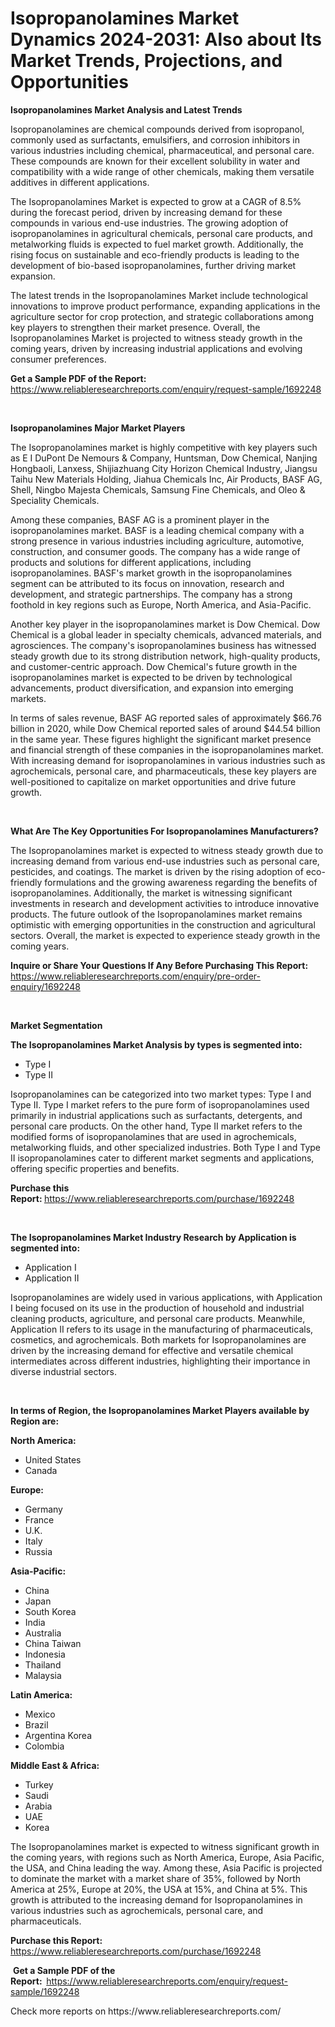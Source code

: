<p><h1>Isopropanolamines Market Dynamics 2024-2031: Also about Its Market Trends, Projections, and Opportunities</h1></p><p><strong>Isopropanolamines Market Analysis and Latest Trends</strong></p>
<p><p>Isopropanolamines are chemical compounds derived from isopropanol, commonly used as surfactants, emulsifiers, and corrosion inhibitors in various industries including chemical, pharmaceutical, and personal care. These compounds are known for their excellent solubility in water and compatibility with a wide range of other chemicals, making them versatile additives in different applications.</p><p>The Isopropanolamines Market is expected to grow at a CAGR of 8.5% during the forecast period, driven by increasing demand for these compounds in various end-use industries. The growing adoption of isopropanolamines in agricultural chemicals, personal care products, and metalworking fluids is expected to fuel market growth. Additionally, the rising focus on sustainable and eco-friendly products is leading to the development of bio-based isopropanolamines, further driving market expansion.</p><p>The latest trends in the Isopropanolamines Market include technological innovations to improve product performance, expanding applications in the agriculture sector for crop protection, and strategic collaborations among key players to strengthen their market presence. Overall, the Isopropanolamines Market is projected to witness steady growth in the coming years, driven by increasing industrial applications and evolving consumer preferences.</p></p>
<p><strong>Get a Sample PDF of the Report:&nbsp;</strong> <a href="https://www.reliableresearchreports.com/enquiry/request-sample/1692248">https://www.reliableresearchreports.com/enquiry/request-sample/1692248</a></p>
<p>&nbsp;</p>
<p><strong>Isopropanolamines Major Market Players</strong></p>
<p><p>The Isopropanolamines market is highly competitive with key players such as E I DuPont De Nemours & Company, Huntsman, Dow Chemical, Nanjing Hongbaoli, Lanxess, Shijiazhuang City Horizon Chemical Industry, Jiangsu Taihu New Materials Holding, Jiahua Chemicals Inc, Air Products, BASF AG, Shell, Ningbo Majesta Chemicals, Samsung Fine Chemicals, and Oleo & Speciality Chemicals.</p><p>Among these companies, BASF AG is a prominent player in the isopropanolamines market. BASF is a leading chemical company with a strong presence in various industries including agriculture, automotive, construction, and consumer goods. The company has a wide range of products and solutions for different applications, including isopropanolamines. BASF's market growth in the isopropanolamines segment can be attributed to its focus on innovation, research and development, and strategic partnerships. The company has a strong foothold in key regions such as Europe, North America, and Asia-Pacific.</p><p>Another key player in the isopropanolamines market is Dow Chemical. Dow Chemical is a global leader in specialty chemicals, advanced materials, and agrosciences. The company's isopropanolamines business has witnessed steady growth due to its strong distribution network, high-quality products, and customer-centric approach. Dow Chemical's future growth in the isopropanolamines market is expected to be driven by technological advancements, product diversification, and expansion into emerging markets.</p><p>In terms of sales revenue, BASF AG reported sales of approximately $66.76 billion in 2020, while Dow Chemical reported sales of around $44.54 billion in the same year. These figures highlight the significant market presence and financial strength of these companies in the isopropanolamines market. With increasing demand for isopropanolamines in various industries such as agrochemicals, personal care, and pharmaceuticals, these key players are well-positioned to capitalize on market opportunities and drive future growth.</p></p>
<p>&nbsp;</p>
<p><strong>What Are The Key Opportunities For Isopropanolamines Manufacturers?</strong></p>
<p><p>The Isopropanolamines market is expected to witness steady growth due to increasing demand from various end-use industries such as personal care, pesticides, and coatings. The market is driven by the rising adoption of eco-friendly formulations and the growing awareness regarding the benefits of isopropanolamines. Additionally, the market is witnessing significant investments in research and development activities to introduce innovative products. The future outlook of the Isopropanolamines market remains optimistic with emerging opportunities in the construction and agricultural sectors. Overall, the market is expected to experience steady growth in the coming years.</p></p>
<p><strong>Inquire or Share Your Questions If Any Before Purchasing This Report:</strong> <a href="https://www.reliableresearchreports.com/enquiry/pre-order-enquiry/1692248">https://www.reliableresearchreports.com/enquiry/pre-order-enquiry/1692248</a></p>
<p>&nbsp;</p>
<p><strong>Market Segmentation</strong></p>
<p><strong>The Isopropanolamines Market Analysis by types is segmented into:</strong></p>
<p><ul><li>Type I</li><li>Type II</li></ul></p>
<p><p>Isopropanolamines can be categorized into two market types: Type I and Type II. Type I market refers to the pure form of isopropanolamines used primarily in industrial applications such as surfactants, detergents, and personal care products. On the other hand, Type II market refers to the modified forms of isopropanolamines that are used in agrochemicals, metalworking fluids, and other specialized industries. Both Type I and Type II isopropanolamines cater to different market segments and applications, offering specific properties and benefits.</p></p>
<p><strong>Purchase this Report:&nbsp;</strong><a href="https://www.reliableresearchreports.com/purchase/1692248">https://www.reliableresearchreports.com/purchase/1692248</a></p>
<p>&nbsp;</p>
<p><strong>The Isopropanolamines Market Industry Research by Application is segmented into:</strong></p>
<p><ul><li>Application I</li><li>Application II</li></ul></p>
<p><p>Isopropanolamines are widely used in various applications, with Application I being focused on its use in the production of household and industrial cleaning products, agriculture, and personal care products. Meanwhile, Application II refers to its usage in the manufacturing of pharmaceuticals, cosmetics, and agrochemicals. Both markets for Isopropanolamines are driven by the increasing demand for effective and versatile chemical intermediates across different industries, highlighting their importance in diverse industrial sectors.</p></p>
<p>&nbsp;</p>
<p><strong>In terms of Region, the Isopropanolamines Market Players available by Region are:</strong></p>
<p>
    <p> <strong> North America: </strong>
        <ul>
            <li>United States</li>
            <li>Canada</li>
        </ul>
        </p> 
    <p> <strong> Europe: </strong>
        <ul>
            <li>Germany</li>
            <li>France</li>
            <li>U.K.</li>
            <li>Italy</li>
            <li>Russia</li>
        </ul>
        </p> 
    <p> <strong> Asia-Pacific: </strong>
        <ul>
            <li>China</li>
            <li>Japan</li>
            <li>South Korea</li>
            <li>India</li>
            <li>Australia</li>
            <li>China Taiwan</li>
            <li>Indonesia</li>
            <li>Thailand</li>
            <li>Malaysia</li>
        </ul>
        </p> 
    <p> <strong> Latin America: </strong>
        <ul>
            <li>Mexico</li>
            <li>Brazil</li>
            <li>Argentina Korea</li>
            <li>Colombia</li>
        </ul>
        </p> 
    <p> <strong> Middle East & Africa: </strong>
        <ul>
            <li>Turkey</li>
            <li>Saudi</li>
            <li>Arabia</li>
            <li>UAE</li>
            <li>Korea</li>
        </ul>
    </p>
    </p>
<p><p>The Isopropanolamines market is expected to witness significant growth in the coming years, with regions such as North America, Europe, Asia Pacific, the USA, and China leading the way. Among these, Asia Pacific is projected to dominate the market with a market share of 35%, followed by North America at 25%, Europe at 20%, the USA at 15%, and China at 5%. This growth is attributed to the increasing demand for Isopropanolamines in various industries such as agrochemicals, personal care, and pharmaceuticals.</p></p>
<p><strong>Purchase this Report: </strong><a href="https://www.reliableresearchreports.com/purchase/1692248">https://www.reliableresearchreports.com/purchase/1692248</a></p>
<p>&nbsp;<strong>Get a Sample PDF of the Report:&nbsp;&nbsp;</strong><a href="https://www.reliableresearchreports.com/enquiry/request-sample/1692248">https://www.reliableresearchreports.com/enquiry/request-sample/1692248</a></p>
<p><strong></strong></p>
<p>Check more reports on https://www.reliableresearchreports.com/</p>